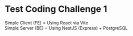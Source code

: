 # Test Coding Challenge 1
Simple Client (FE) = Using React via Vite <br>
Simple Server (BE) = Using NestJS (Express) + PostgreSQL
